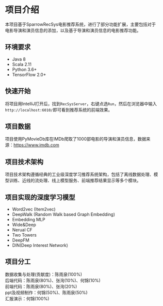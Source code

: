 # 项目介绍
本项目基于SparrowRecSys电影推荐系统，进行了部分功能扩展，主要包括对于电影导演和演员信息的添加，以及基于导演和演员信息的电影推荐功能。

## 环境要求
* Java 8
* Scala 2.11
* Python 3.6+
* TensorFlow 2.0+

## 快速开始
将项目用IntelliJ打开后，找到`RecSysServer`，右键点选`Run`，然后在浏览器中输入`http://localhost:6010/`即可看到推荐系统的前端效果。

## 项目数据
项目使用PyMovieDb库在IMDb爬取了1000部电影的导演和演员信息，数据来源：https://www.imdb.com

## 项目技术架构
项目技术架构遵循经典的工业级深度学习推荐系统架构，包括了离线数据处理、模型训练、近线的流处理、线上模型服务、前端推荐结果显示等多个模块。

## 项目实现的深度学习模型
* Word2vec (Item2vec)
* DeepWalk (Random Walk based Graph Embedding)
* Embedding MLP
* Wide&Deep
* Nerual CF
* Two Towers
* DeepFM
* DIN(Deep Interest Network)

## 项目分工
数据收集与处理(贡献度)：陈雨泉(100%)  
后端代码：陈雨泉(80%)、张洵(10%)、何锦(10%)  
前端代码：陈雨泉(80%)、张洵(20%)  
ppt及视频制作：何锦(50%)、陈雨泉(50%)  
汇报演示：何锦(100%)

